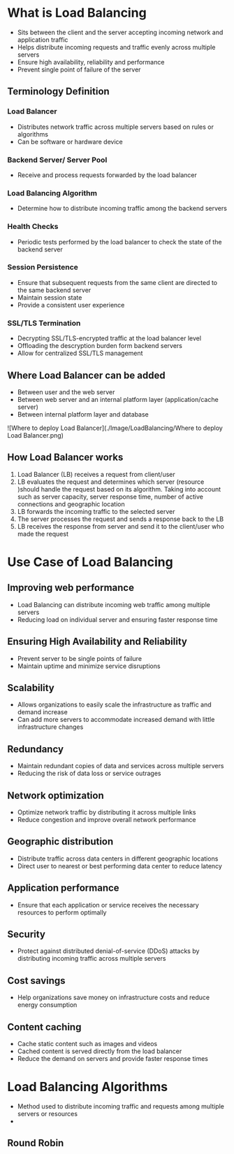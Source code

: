# What is Load Balancing

- Sits between the client and the server accepting incoming network and application traffic
- Helps distribute incoming requests and traffic evenly across multiple servers
- Ensure high availability, reliability and performance
- Prevent single point of failure of the server

## Terminology Definition

### Load Balancer

- Distributes network traffic across multiple servers based on rules or algorithms
- Can be software or hardware device

### Backend Server/ Server Pool

- Receive and process requests forwarded by the load balancer

### Load Balancing Algorithm

- Determine how to distribute incoming traffic among the backend servers

### Health Checks

- Periodic tests performed by the load balancer to check the state of the backend server

### Session Persistence

- Ensure that subsequent requests from the same client are directed to the same backend server
- Maintain session state
- Provide a consistent user experience

### SSL/TLS Termination

- Decrypting SSL/TLS-encrypted traffic at the load balancer level
- Offloading the descryption burden form backend servers
- Allow for centralized SSL/TLS management

## Where Load Balancer can be added

- Between user and the web server
- Between web server and an internal platform layer (application/cache server)
- Between internal platform layer and database

![Where to deploy Load Balancer](./Image/LoadBalancing/Where to deploy Load Balancer.png)

## How Load Balancer works

1. Load Balancer (LB) receives a request from client/user
2. LB evaluates the request and determines which server (resource )should handle the request based on its algorithm. Taking into account such as server capacity, server response time, number of active connections and geographic location
3. LB forwards the incoming traffic to the selected server
4. The server processes the request and sends a response back to the LB
5. LB receives the response from server and send it to the client/user who made the request

# Use Case of Load Balancing

## Improving web performance

- Load Balancing can distribute incoming web traffic among multiple servers
- Reducing load on individual server and ensuring faster response time

## Ensuring High Availability and Reliability

- Prevent server to be single points of failure
- Maintain uptime and minimize service disruptions

## Scalability

- Allows organizations to easily scale the infrastructure as traffic and demand increase
- Can add more servers to accommodate increased demand with little infrastructure changes

## Redundancy

- Maintain redundant copies of data and services across multiple servers
- Reducing the risk of data loss or service outrages

## Network optimization

- Optimize network traffic by distributing it across multiple links
- Reduce congestion and improve overall network performance

## Geographic distribution

- Distribute traffic across data centers in different geographic locations
- Direct user to nearest or best performing data center to reduce latency

## Application performance

- Ensure that each application or service receives the necessary resources to perform optimally

## Security

- Protect against distributed denial-of-service (DDoS) attacks by distributing incoming traffic across multiple servers

## Cost savings

- Help organizations save money on infrastructure costs and reduce energy consumption

## Content caching

- Cache static content such as images and videos
- Cached content is served directly from the load balancer
- Reduce the demand on servers and provide faster response times

# Load Balancing Algorithms

- Method used to distribute incoming traffic and requests among multiple servers or resources
- 

## Round Robin































































